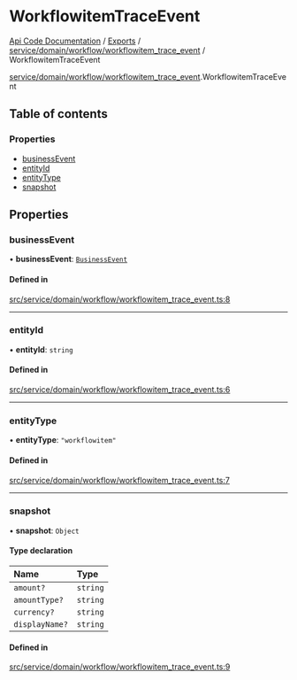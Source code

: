 # WorkflowitemTraceEvent
 
[Api Code Documentation](../README.md) / [Exports](../modules.md) / [service/domain/workflow/workflowitem\_trace\_event](../modules/service_domain_workflow_workflowitem_trace_event.md) / WorkflowitemTraceEvent

[service/domain/workflow/workflowitem\_trace\_event](../modules/service_domain_workflow_workflowitem_trace_event.md).WorkflowitemTraceEvent

## Table of contents

### Properties

- [businessEvent](service_domain_workflow_workflowitem_trace_event.WorkflowitemTraceEvent.md#businessevent)
- [entityId](service_domain_workflow_workflowitem_trace_event.WorkflowitemTraceEvent.md#entityid)
- [entityType](service_domain_workflow_workflowitem_trace_event.WorkflowitemTraceEvent.md#entitytype)
- [snapshot](service_domain_workflow_workflowitem_trace_event.WorkflowitemTraceEvent.md#snapshot)

## Properties

### businessEvent

• **businessEvent**: [`BusinessEvent`](../modules/service_domain_business_event.md#businessevent)

#### Defined in

[src/service/domain/workflow/workflowitem_trace_event.ts:8](https://github.com/openkfw/TruBudget/blob/3b9e793/api/src/service/domain/workflow/workflowitem_trace_event.ts#L8)

___

### entityId

• **entityId**: `string`

#### Defined in

[src/service/domain/workflow/workflowitem_trace_event.ts:6](https://github.com/openkfw/TruBudget/blob/3b9e793/api/src/service/domain/workflow/workflowitem_trace_event.ts#L6)

___

### entityType

• **entityType**: ``"workflowitem"``

#### Defined in

[src/service/domain/workflow/workflowitem_trace_event.ts:7](https://github.com/openkfw/TruBudget/blob/3b9e793/api/src/service/domain/workflow/workflowitem_trace_event.ts#L7)

___

### snapshot

• **snapshot**: `Object`

#### Type declaration

| Name | Type |
| :------ | :------ |
| `amount?` | `string` |
| `amountType?` | `string` |
| `currency?` | `string` |
| `displayName?` | `string` |

#### Defined in

[src/service/domain/workflow/workflowitem_trace_event.ts:9](https://github.com/openkfw/TruBudget/blob/3b9e793/api/src/service/domain/workflow/workflowitem_trace_event.ts#L9)
